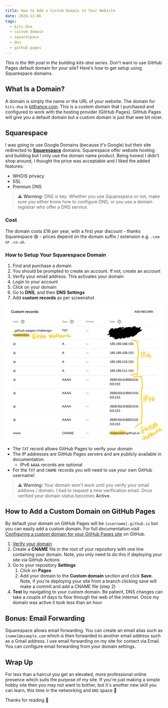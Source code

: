 ```yaml
---
title: How to Add a Custom Domain to Your Website
date: 2024-12-06
tags:
  - kits-dna
  - custom domain
  - squarespace
  - dns
  - github pages
---
```

*This is the 9th post in the building kits-dna series.* Don't want to use GitHub Pages default domain for your site? Here's how to get setup using Squarespace domains.

## What Is a Domain?

A domain is simply the name or the URL of your website. The domain for `kits-dna` is [kitfrance.com](https://kitfrance.com). This is a *custom* domain that I purchased and configured to work with the hosting provider (GitHub Pages). GitHub Pages will give you a default domain but a custom domain is just that wee bit nicer.

## Squarespace

I was going to use Google Domains (because it's Google) but their site redirected to [**Squarespace**](https://domains.squarespace.com/) domains. Squarespace offer website hosting and building but I only use the domain name product. Being honest I didn't shop around, I thought the price was acceptable and I liked the added features:

- WHOIS privacy
- SSL
- Premium DNS

> :warning: **Warning:** DNS is key. Whether you use Squarespace or not, make sure you either know how to configure DNS, or you use a domain registrar who offer a DNS service.

### Cost

The domain costs £16 per year, with a first year discount - thanks Squarespace :smile: - prices depend on the domain suffix / extension e.g. `.com` or `.co.uk`.

### How to Setup Your Squarespace Domain

1. Find and purchase a domain
2. You should be prompted to create an account. If not, create an account
3. Verify your email address. This activates your domain
4. Login to your account
5. Click on your domain
6. Go to **DNS**, and then **DNS Settings**
7. Add **custom records** as per screenshot

![Squarespace Custom records](/assets/screenshots/squarespace-custom-records.jpeg)

- The `TXT` record allows GitHub Pages to verify your domain
- The IP addresses are GitHub Pages servers and are publicly available in documentation
  - IPv6 `AAAA` records are optional
- For the `TXT` and `CNAME` records you will need to use your own GitHub username!

> :warning: **Warning:** Your domain won't work until you verify your email address / domain. I had to request a new verification email. Once verified your domain status becomes **Active**.

## How to Add a Custom Domain on GitHub Pages

By default your domain on GitHub Pages will be `[username].github.io` but you can easily add a custom domain. For full documentation visit [Configuring a custom domain for your GitHub Pages site](https://docs.github.com/en/pages/configuring-a-custom-domain-for-your-github-pages-site) on GitHub.

1. [Verify your domain](https://docs.github.com/en/pages/configuring-a-custom-domain-for-your-github-pages-site/verifying-your-custom-domain-for-github-pages#verifying-a-domain-for-your-user-site)
2. Create a **CNAME** file in the root of your repository with one line containing your domain. Note, you only need to do this if deploying your site via GitHub Actions
3. Go to your repository **Settings**
    1. Click on **Pages**
    2. Add your domain to the **Custom domain** section and click **Save**. Note, if you're deploying your site from a branch clicking save will make a commit and add a CNAME file (step 2)
4. **Test** by navigating to your custom domain. Be patient, DNS changes can take a couple of days to flow through the web of the internet. Once my domain was active it took less than an hour

## Bonus: Email Forwarding

Squarespace allows email forwarding. You can create an email alias such as `[name]@example.com` which is then forwarded to another email address such as a Gmail address. I use email forwarding on my site for contact via Email. You can configure email forwarding from your domain settings.

## Wrap Up

For less than a haircut you get an elevated, more professional online presence which suits the purpose of my site. If you're just making a simple hobby site then you may not want to bother, but it's another new skill you can learn, this time in the networking and `DNS` space :ninja:

Thanks for reading :call_me_hand:
